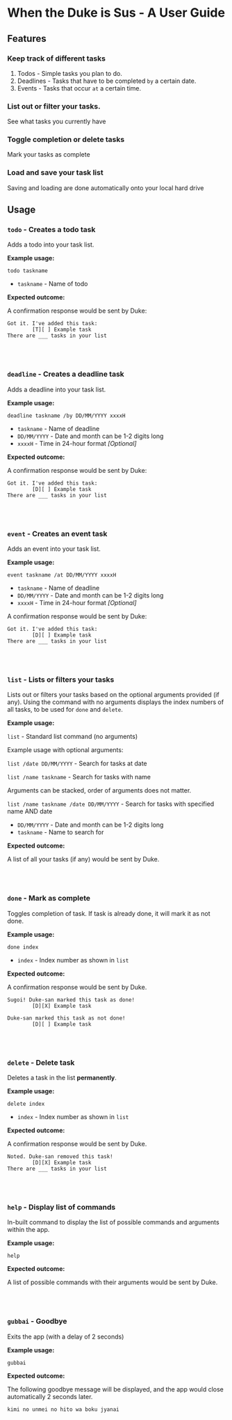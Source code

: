 # When the Duke is Sus - A User Guide

## Features 

### Keep track of different tasks

1. Todos - Simple tasks you plan to do.
2. Deadlines - Tasks that have to be completed `by` a certain date.
3. Events - Tasks that occur `at` a certain time.

### List out or filter your tasks.
See what tasks you currently have

### Toggle completion or delete tasks
Mark your tasks as complete

### Load and save your task list
Saving and loading are done automatically onto your local hard drive

## Usage

### `todo` - Creates a todo task

Adds a todo into your task list.

**Example usage:**

`todo taskname`

* `taskname` - Name of todo

**Expected outcome:**

A confirmation response would be sent by Duke:

```
Got it. I've added this task:
        [T][ ] Example task
There are ___ tasks in your list
```

<br/><br/>

### `deadline` - Creates a deadline task

Adds a deadline into your task list.

**Example usage:**

`deadline taskname /by DD/MM/YYYY xxxxH`

* `taskname` - Name of deadline
* `DD/MM/YYYY` - Date and month can be 1-2 digits long
* `xxxxH` - Time in 24-hour format *[Optional]*

**Expected outcome:**

A confirmation response would be sent by Duke:

```
Got it. I've added this task:
        [D][ ] Example task
There are ___ tasks in your list
```
<br/><br/>

### `event` - Creates an event task

Adds an event into your task list.

**Example usage:**

`event taskname /at DD/MM/YYYY xxxxH`

* `taskname` - Name of deadline
* `DD/MM/YYYY` - Date and month can be 1-2 digits long
* `xxxxH` - Time in 24-hour format *[Optional]*

A confirmation response would be sent by Duke:

```
Got it. I've added this task:
        [D][ ] Example task
There are ___ tasks in your list
```
<br/><br/>

### `list` - Lists or filters your tasks

Lists out or filters your tasks based on the optional arguments provided (if any).
Using the command with no arguments displays the index numbers of all tasks, to be used for `done` and `delete`.

**Example usage:**

`list` - Standard list command (no arguments)

Example usage with optional arguments:

`list /date DD/MM/YYYY` - Search for tasks at date

`list /name taskname` - Search for tasks with name

Arguments can be stacked, order of arguments does not matter.

`list /name taskname /date DD/MM/YYYY` - Search for tasks with specified name AND date


* `DD/MM/YYYY` - Date and month can be 1-2 digits long
* `taskname` - Name to search for

**Expected outcome:**

A list of all your tasks (if any) would be sent by Duke.

<br/><br/>

### `done` - Mark as complete

Toggles completion of task. If task is already done, it will mark it as not done.

**Example usage:**

`done index`

* `index` - Index number as shown in `list`

**Expected outcome:**

A confirmation response would be sent by Duke.

```
Sugoi! Duke-san marked this task as done!
        [D][X] Example task
```

```
Duke-san marked this task as not done!
        [D][ ] Example task
```

<br/><br/>

### `delete` - Delete task

Deletes a task in the list **permanently**.

**Example usage:**

`delete index`

* `index` - Index number as shown in `list`

**Expected outcome:**

A confirmation response would be sent by Duke.

```
Noted. Duke-san removed this task!
        [D][X] Example task
There are ___ tasks in your list
```

<br/><br/>

### `help` - Display list of commands
In-built command to display the list of possible commands and arguments within the app.

**Example usage:**

`help`

**Expected outcome:**

A list of possible commands with their arguments would be sent by Duke.

<br/><br/>

### `gubbai` - Goodbye
Exits the app (with a delay of 2 seconds)

**Example usage:**

`gubbai`

**Expected outcome:**

The following goodbye message will be displayed, and the app would close automatically 2 seconds later.

`kimi no unmei no hito wa boku jyanai`